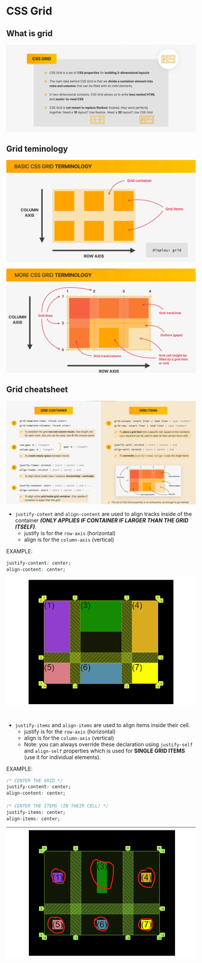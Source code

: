 # CSS Grid

## What is grid

![grid](./assests/grid.png)

## Grid teminology

![grid terminology](./assests/basic-grid-terminology.png)

![more grid terminology](./assests/more-grid-terminology.png)

## Grid cheatsheet

![grid cheatsheet](./assests/grid-cheatsheet.png)

- ```justify-cotent``` and ```align-content``` are used to align tracks inside of the container **_(ONLY APPLIES IF CONTAINER IF LARGER THAN THE GRID ITSELF)_**.
  - justify is for the ```row-axis``` (horizontal)
  - align is for the ```column-axis``` (vertical)

EXAMPLE:
```css
justify-content: center;
align-content: center;
```
![for contents](./assests/cotents.png)

#

- ```justify-items``` and ```align-items``` are used to align items inside their cell.
  - justify is for the ```row-axis``` (horizontal)
  - align is for the ```column-axis``` (vertical)
  - Note: you can always override these declaration using ```justify-self``` and ```align-self``` properties which is used for **SINGLE GRID ITEMS** (use it for individual elements).
 
EXAMPLE:

```css
/* CENTER THE GRID */
justify-content: center;
align-content: center;

/* CENTER THE ITEMS (IN THEIR CELL) */
justify-items: center;
align-items: center;
```
![items](./assests/items.png)















